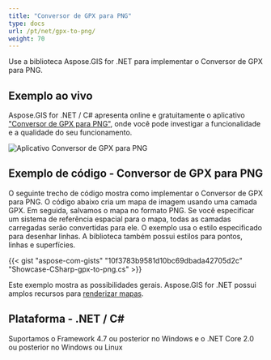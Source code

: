 ```yaml
---
title: "Conversor de GPX para PNG"
type: docs
url: /pt/net/gpx-to-png/
weight: 70
---
```


Use a biblioteca Aspose.GIS for .NET para implementar o Conversor de GPX para PNG.

## **Exemplo ao vivo**

Aspose.GIS for .NET / C# apresenta online e gratuitamente o aplicativo ["Conversor de GPX para PNG"](https://products.aspose.app/gis/viewer/gpx-to-png), onde você pode investigar a funcionalidade e a qualidade do seu funcionamento.

![Aplicativo Conversor de GPX para PNG](viewer.png)

## **Exemplo de código - Conversor de GPX para PNG**

O seguinte trecho de código mostra como implementar o Conversor de GPX para PNG. O código abaixo cria um mapa de imagem usando uma camada GPX. Em seguida, salvamos o mapa no formato PNG. Se você especificar um sistema de referência espacial para o mapa, todas as camadas carregadas serão convertidas para ele.
O exemplo usa o estilo especificado para desenhar linhas. A biblioteca também possui estilos para pontos, linhas e superfícies.

{{< gist "aspose-com-gists" "10f3783b9581d10bc69dbada42705d2c" "Showcase-CSharp-gpx-to-png.cs" >}}

Este exemplo mostra as possibilidades gerais. Aspose.GIS for .NET possui amplos recursos para [renderizar mapas](https://docs.aspose.com/gis/net/map-rendering/).

## **Plataforma - .NET / C#**

Suportamos o Framework 4.7 ou posterior no Windows e o .NET Core 2.0 ou posterior no Windows ou Linux
